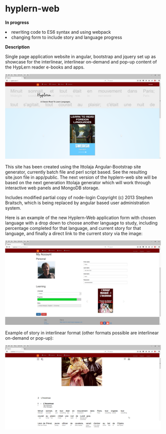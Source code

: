 # hyplern-web

<b>In progress</b>

  <li>rewriting code to ES6 syntax and using webpack</li>
  <li>changing form to include story and language progress</li>

<b>Description</b>

Single page application website in angular, bootstrap and jquery set up as showcase for the interlinear, interlinear on-demand and pop-up content of the HypLern reader e-books and apps.

<img src="hyplern-web.png"></img>

This site has been created using the Ittolaja Angular-Bootstrap site generator, currently batch file and perl script based. See the resulting site.json file in app/public. The next version of the hyplern-web site will be based on the next generation Ittolaja generator which will work through interactive web panels and MongoDB storage.

Includes modified partial copy of node-login Copyright (c) 2013 Stephen Braitsch, which is being replaced by angular based user administration system. 

Here is an example of the new Hyplern-Web application form with chosen language with a drop down to choose another language to study, including percentage completed for that language, and current story for that language, and finally a direct link to the current story via the image:

<img src="Account-Form-Example.png"></img>


Example of story in interlinear format (other formats possible are interlinear on-demand or pop-up):

<img src="Story-Scroll-Example.png"></img>

